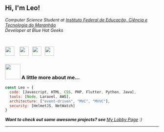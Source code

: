 <h2> Hi, I'm Leo! </h2>
<p><em> Computer Science Student at <a href="https://caxias.ifma.edu.br/">Instituto Federal de Educação, Ciência e Tecnologia do Maranhão</a>
</br>
Developer at Blue Hat Geeks
</br>
</em></p>

<div>
</br>
<p align='Left'>
 <a href="https://www.youtube.com/channel/UCAKrIqr9XOgJb5QjgX1iaxA/"><img height="30" src="https://upload.wikimedia.org/wikipedia/commons/thumb/4/42/YouTube_icon_%282013-2017%29.png/640px-YouTube_icon_%282013-2017%29.png"></a>ﾠ
<a href="https://twitter.com/leoalmeidabs"><img height="30" src="https://github.com/WaylonWalker/WaylonWalker/blob/main/icon/twitter.png?raw=true"></a>&nbsp;&nbsp;
<a href="https://instagram.com/leoalmeidabs"><img height="30" src="https://user-images.githubusercontent.com/37451620/118635309-cfe24280-b7a9-11eb-89fd-55e69345e871.png?raw=true"></a>&nbsp;&nbsp;
<a href="https://www.linkedin.com/in/leonardo-almeida-de-ara%C3%BAjo-9b7576135/"><img height="30" src="https://github.com/WaylonWalker/WaylonWalker/blob/main/icon/linkedin.png?raw=true"></a>

  
</div>

### <img src="https://media.giphy.com/media/VgCDAzcKvsR6OM0uWg/giphy.gif" width="50"> A little more about me...  

```javascript
const Leo = {
  code: [Javascript, HTML, CSS, PHP, Flutter, Python, Java],
  tools: [Node, Laravel, AWS],
  architecture: ["event-driven", "MVC", "MVVC"],
  security: [HelmetJS, NetWatch]
}
```
<em><b>Want to check out some awesome projects? see </b><a href="https://bulletsentence.github.io/">My Lobby Page</a> :)</em>

  ---

